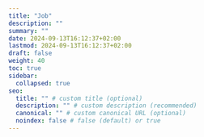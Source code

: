 ```yaml
---
title: "Job"
description: ""
summary: ""
date: 2024-09-13T16:12:37+02:00
lastmod: 2024-09-13T16:12:37+02:00
draft: false
weight: 40
toc: true
sidebar:
  collapsed: true
seo:
  title: "" # custom title (optional)
  description: "" # custom description (recommended)
  canonical: "" # custom canonical URL (optional)
  noindex: false # false (default) or true
---
```

